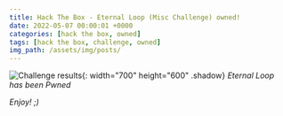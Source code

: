 ```yaml
---
title: Hack The Box - Eternal Loop (Misc Challenge) owned!
date: 2022-05-07 00:00:01 +0000
categories: [hack the box, owned]
tags: [hack the box, challenge, owned]
img_path: /assets/img/posts/
---
```


![Challenge results](owned-eternal-loop.png){: width="700" height="600" .shadow}
_Eternal Loop has been Pwned_

_Enjoy! ;)_

